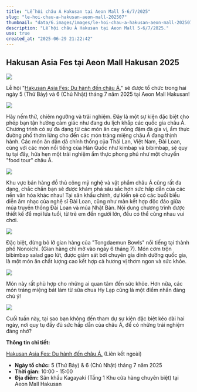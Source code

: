 ```yaml
---
title: "Lễ hội châu Á Hakusan tại Aeon Mall 5-6/7/2025"
slug: "le-hoi-chau-a-hakusan-aeon-mall-202507"
thumbnail: "data/6.images/images/le-hoi-chau-a-hakusan-aeon-mall-202507.webp"
description: "Lễ hội châu Á Hakusan tại Aeon Mall 5-6/7/2025."
use: true
created_at: "2025-06-29 21:22:42"
---
```


## Hakusan Asia Fes tại Aeon Mall Hakusan 2025



![](/images/title-1750971467306.webp)

Lễ hội "[Hakusan Asia Fes: Du hành đến châu Á.](https://www.instagram.com/p/DLT_pgGRB_r/?img_index=1)" sẽ được tổ chức trong hai ngày 5 (Thứ Bảy) và 6 (Chủ Nhật) tháng 7 năm 2025 tại Aeon Mall Hakusan!

![](/images/image-1750971516337.webp)

Hãy nếm thử, chiêm ngưỡng và trải nghiệm. Đây là một sự kiện đặc biệt cho phép bạn tận hưởng cảm giác như đang du lịch khắp các quốc gia châu Á. Chương trình có sự đa dạng từ các món ăn cay nồng đậm đà gia vị, ẩm thực đường phố thơm lừng cho đến các món tráng miệng châu Á đang thịnh hành. Các món ăn dân dã chính thống của Thái Lan, Việt Nam, Đài Loan, cùng với các món nổi tiếng của Hàn Quốc như kimbap và bibimbap, sẽ quy tụ tại đây, hứa hẹn một trải nghiệm ẩm thực phong phú như một chuyến "food tour" châu Á.

![](/images/image-1750971542390.webp)

Khu vực bán hàng đồ thủ công mỹ nghệ và vật phẩm châu Á cũng rất đa dạng, chắc chắn bạn sẽ được khám phá sâu sắc hơn sức hấp dẫn của các nền văn hóa khác nhau! Tại sân khấu chính, dự kiến sẽ có các buổi biểu diễn âm nhạc của nghệ sĩ Đài Loan, cũng như màn kết hợp độc đáo giữa múa truyền thống Đài Loan và múa Nhật Bản. Nội dung chương trình được thiết kế để mọi lứa tuổi, từ trẻ em đến người lớn, đều có thể cùng nhau vui chơi.

![](/images/image-1750971575139.webp)

Đặc biệt, đừng bỏ lỡ gian hàng của "Tongdaemun Bowls" nổi tiếng tại thành phố Nonoichi. (Gian hàng chỉ mở vào ngày 6 tháng 7). Món cơm trộn bibimbap salad gạo lứt, được giám sát bởi chuyên gia dinh dưỡng quốc gia, là một món ăn chất lượng cao kết hợp cả hương vị thơm ngon và sức khỏe.

![](/images/image-1750971754550.webp)

Món này rất phù hợp cho những ai quan tâm đến sức khỏe. Hơn nữa, các món tráng miệng bát làm từ sữa chua Hy Lạp cũng là một điểm nhấn đáng chú ý!

![](/images/image-1750971857897.webp)

Cuối tuần này, tại sao bạn không đến tham dự sự kiện đặc biệt kéo dài hai ngày, nơi quy tụ đầy đủ sức hấp dẫn của châu Á, để có những trải nghiệm đáng nhớ?

**Thông tin chi tiết:**

[Hakusan Asia Fes: Du hành đến châu Á.](https://www.instagram.com/p/DLT_pgGRB_r/?img_index=1) (Liên kết ngoài)

*   **Ngày tổ chức:** 5 (Thứ Bảy) & 6 (Chủ Nhật) tháng 7 năm 2025
*   **Thời gian:** 10:00 - 15:00
*   **Địa điểm:** Sân khấu Kagayaki (Tầng 1 Khu cửa hàng chuyên biệt) tại Aeon Mall Hakusan